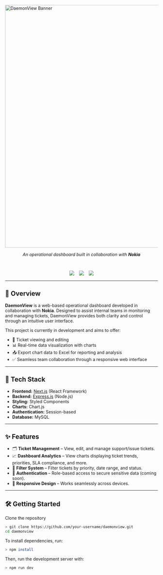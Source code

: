 <img src="https://raw.githubusercontent.com/Jasmine-Afrem/DaemonView/main/frontend/daemonview-fe/public/images/daemonview.png" alt="DaemonView Banner" width="800"/>


<p align="center">
  <em>An operational dashboard built in collaboration with <strong>Nokia</strong></em>
</p>

<br/>

<p align="center">
  <img src="https://img.shields.io/badge/Next.js-Frontend-000000?style=for-the-badge&logo=next.js&logoColor=white" />
  &nbsp;&nbsp;
  <img src="https://img.shields.io/badge/Express.js-Backend-303030?style=for-the-badge&logo=express&logoColor=white" />
  &nbsp;&nbsp;
  <img src="https://img.shields.io/badge/Status-In_Progress-FFB800?style=for-the-badge&logo=progress&logoColor=white" />
</p>

---

## 📌 Overview

**DaemonView** is a web-based operational dashboard developed in collaboration with **Nokia**. Designed to assist internal teams in monitoring and managing tickets, DaemonView provides both clarity and control through an intuitive user interface.

This project is currently in development and aims to offer:

- 🎫 Ticket viewing and editing  
- 📊 Real-time data visualization with charts  
- 📤 Export chart data to Excel for reporting and analysis  
- ✅ Seamless team collaboration through a responsive web interface

---

## 🔧 Tech Stack

- **Frontend:** [Next.js](https://nextjs.org/) (React Framework)
- **Backend:** [Express.js](https://expressjs.com/) (Node.js)
- **Styling:** Styled Components
- **Charts:** Chart.js
- **Authentication:** Session-based
- **Database:** MySQL

---

## ✨ Features

- 🗂 **Ticket Management** – View, edit, and manage support/issue tickets.
- 📈 **Dashboard Analytics** – View charts displaying ticket trends, priorities, SLA compliance, and more.
- 🔎 **Filter System** – Filter tickets by priority, date range, and status.
- 🔐 **Authentication** – Role-based access to secure sensitive data (coming soon).
- 🔄 **Responsive Design** – Works seamlessly across devices.

---

## 🛠️ Getting Started

Clone the repository

```bash
> git clone https://github.com/your-username/daemonview.git
cd daemonview
```
To install dependencies, run:

```bash
> npm install
```

Then, run the development server with:

```bash
> npm run dev
```
